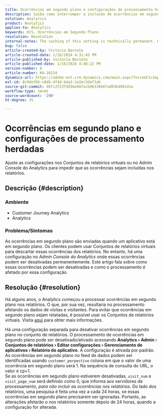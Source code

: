 ```yaml
---
title: Ocorrências em segundo plano e configurações de processamento herdadas
description: Saiba como interromper a inclusão de ocorrências em segundo plano nos relatórios do Analytics.
solution: Analytics
product: Analytics
applies-to: Analytics
keywords: KCS, Ocorrências em Segundo Plano
resolution: Resolution
internal-notes: The caching of this setting is technically permanent. However, since we restart those services daily, we are practically manually busting that cache once very 24 hours. The setting caching behavior isn't really documented and is more just of an implementation detail. Therefore, be careful when sharing the information with customers.
bug: false
article-created-by: Victoria Barnato
article-created-date: 1/16/2024 4:31:43 PM
article-published-by: Victoria Barnato
article-published-date: 1/16/2024 4:48:22 PM
version-number: 6
article-number: KA-16134
dynamics-url: https://adobe-ent.crm.dynamics.com/main.aspx?forceUCI=1&pagetype=entityrecord&etn=knowledgearticle&id=27b5b9b5-8cb4-ee11-a569-6045bd006704
exl-id: 8c9def6b-c0db-4f4d-bda2-1e2ec3daf3ab
source-git-commit: 46fc2f23fd556a987acb96338b6fad03b489141e
workflow-type: tm+mt
source-wordcount: '290'
ht-degree: 3%

---
```


# Ocorrências em segundo plano e configurações de processamento herdadas


Ajuste as configurações nos Conjuntos de relatórios virtuais ou no Admin Console do Analytics para impedir que as ocorrências sejam incluídas nos relatórios.

## Descrição {#description}


### <b>Ambiente</b>

- Customer Journey Analytics
- Analytics




### <b>Problema/Sintomas</b>

As ocorrências em segundo plano são enviadas quando um aplicativo está em segundo plano. Os clientes podem usar Conjuntos de relatórios virtuais para descartar essas ocorrências dos relatórios. No entanto, há uma configuração no *Admin Console do Analytics* onde essas ocorrências podem ser desativadas permanentemente. Este artigo fala sobre como essas ocorrências podem ser desativadas e como o processamento é afetado por essa configuração.


## Resolução {#resolution}


Há alguns anos, o Analytics começou a processar ocorrências em segundo plano nos relatórios. O que, por sua vez, resultaria no processamento afetando os dados de visitas e visitantes. Para evitar que ocorrências em segundo plano sejam relatadas, é possível usar os Conjuntos de relatórios virtuais. Visita [aqui](https://experienceleague.adobe.com/docs/analytics/components/virtual-report-suites/vrs-components.html?lang=pt-BR) para obter mais informações.

Há uma configuração separada para desativar ocorrências em segundo plano no conjunto de relatórios. O processamento de ocorrências em segundo plano pode ser desativado/ativado acessando <b>Analytics </b><b>›</b><b> Admin </b>›<b> Conjuntos de relatórios </b><b>›</b><b> Editar configurações </b><b>›</b><b> Gerenciamento de aplicativos </b><b>›</b><b> Relatório do aplicativo</b>. A configuração é ativada por padrão.
<br>As ocorrências em segundo plano no feed de dados podem ser identificadas usando `customer_perpective` coluna em que o valor de uma ocorrência em segundo plano será 1. Na sequência de consulta do URL, o valor é cp=1.<br>
Se as ocorrências em segundo plano estiverem desativadas, `visit_num` e `visit_page_num` será definido como 0, que informa aos servidores de processamento, *para não incluir as ocorrências nos relatórios*. Do lado dos relatórios, uma pesquisa é feita uma vez a cada 24 horas, se essas ocorrências em segundo plano precisarem ser ignoradas. Portanto, as alterações afetarão o nos relatórios somente depois de 24 horas, quando a configuração for alterada.
